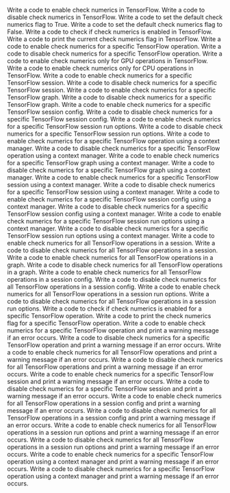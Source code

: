 Write a code to enable check numerics in TensorFlow.
Write a code to disable check numerics in TensorFlow.
Write a code to set the default check numerics flag to True.
Write a code to set the default check numerics flag to False.
Write a code to check if check numerics is enabled in TensorFlow.
Write a code to print the current check numerics flag in TensorFlow.
Write a code to enable check numerics for a specific TensorFlow operation.
Write a code to disable check numerics for a specific TensorFlow operation.
Write a code to enable check numerics only for GPU operations in TensorFlow.
Write a code to enable check numerics only for CPU operations in TensorFlow.
Write a code to enable check numerics for a specific TensorFlow session.
Write a code to disable check numerics for a specific TensorFlow session.
Write a code to enable check numerics for a specific TensorFlow graph.
Write a code to disable check numerics for a specific TensorFlow graph.
Write a code to enable check numerics for a specific TensorFlow session config.
Write a code to disable check numerics for a specific TensorFlow session config.
Write a code to enable check numerics for a specific TensorFlow session run options.
Write a code to disable check numerics for a specific TensorFlow session run options.
Write a code to enable check numerics for a specific TensorFlow operation using a context manager.
Write a code to disable check numerics for a specific TensorFlow operation using a context manager.
Write a code to enable check numerics for a specific TensorFlow graph using a context manager.
Write a code to disable check numerics for a specific TensorFlow graph using a context manager.
Write a code to enable check numerics for a specific TensorFlow session using a context manager.
Write a code to disable check numerics for a specific TensorFlow session using a context manager.
Write a code to enable check numerics for a specific TensorFlow session config using a context manager.
Write a code to disable check numerics for a specific TensorFlow session config using a context manager.
Write a code to enable check numerics for a specific TensorFlow session run options using a context manager.
Write a code to disable check numerics for a specific TensorFlow session run options using a context manager.
Write a code to enable check numerics for all TensorFlow operations in a session.
Write a code to disable check numerics for all TensorFlow operations in a session.
Write a code to enable check numerics for all TensorFlow operations in a graph.
Write a code to disable check numerics for all TensorFlow operations in a graph.
Write a code to enable check numerics for all TensorFlow operations in a session config.
Write a code to disable check numerics for all TensorFlow operations in a session config.
Write a code to enable check numerics for all TensorFlow operations in a session run options.
Write a code to disable check numerics for all TensorFlow operations in a session run options.
Write a code to check if check numerics is enabled for a specific TensorFlow operation.
Write a code to print the check numerics flag for a specific TensorFlow operation.
Write a code to enable check numerics for a specific TensorFlow operation and print a warning message if an error occurs.
Write a code to disable check numerics for a specific TensorFlow operation and print a warning message if an error occurs.
Write a code to enable check numerics for all TensorFlow operations and print a warning message if an error occurs.
Write a code to disable check numerics for all TensorFlow operations and print a warning message if an error occurs.
Write a code to enable check numerics for a specific TensorFlow session and print a warning message if an error occurs.
Write a code to disable check numerics for a specific TensorFlow session and print a warning message if an error occurs.
Write a code to enable check numerics for all TensorFlow operations in a session config and print a warning message if an error occurs.
Write a code to disable check numerics for all TensorFlow operations in a session config and print a warning message if an error occurs.
Write a code to enable check numerics for all TensorFlow operations in a session run options and print a warning message if an error occurs.
Write a code to disable check numerics for all TensorFlow operations in a session run options and print a warning message if an error occurs.
Write a code to enable check numerics for a specific TensorFlow operation using a context manager and print a warning message if an error occurs.
Write a code to disable check numerics for a specific TensorFlow operation using a context manager and print a warning message if an error occurs.